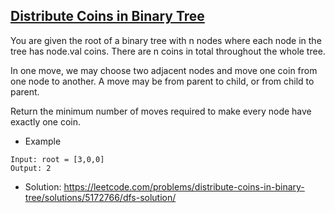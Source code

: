 ## [Distribute Coins in Binary Tree](https://leetcode.com/problems/distribute-coins-in-binary-tree/description)

You are given the root of a binary tree with n nodes where each node in the tree has node.val coins. There are n coins in total throughout the whole tree.

In one move, we may choose two adjacent nodes and move one coin from one node to another. A move may be from parent to child, or from child to parent.

Return the minimum number of moves required to make every node have exactly one coin.



- Example
```
Input: root = [3,0,0]
Output: 2
```

- Solution: https://leetcode.com/problems/distribute-coins-in-binary-tree/solutions/5172766/dfs-solution/
